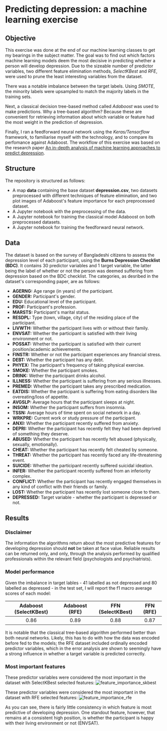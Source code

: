 # Predicting depression: a machine learning exercise
## Objective
This exercise was done at the end of our machine learning classes to get my bearings in the subject matter. The goal was to find out which factors machine learning models deem the most decisive in predicting whether a person will develop depression. Due to the sizeable number of predictor variables, two different feature elimination methods, _SelectKBest_ and _RFE_, were used to prune the least interesting variables from the dataset.

There was a notable imbalance between the target labels. Using _SMOTE_, the minority labels were upsampled to match the majority labels in the training sets.

Next, a classical decision tree-based method called _Adaboost_ was used to make predictions. Why a tree-based algorithm? Because these are convenient for retrieving information about which variable or feature had the most weight in the prediction of depression.

Finally, I ran a feedforward neural network using the _Keras/Tensorflow_ framework, to familiarise myself with the technology, and to compare its perfomance against Adaboost. The workflow of this exercise was based on the research paper [An in-depth analysis of machine learning approaches to predict depression](https://www.sciencedirect.com/science/article/pii/S2666518221000310).

## Structure
The repository is structured as follows:
* A map **data** containing the base dataset **depression.csv**, two datasets preprocessed with different techniques of feature elimination, and two plot images of Adaboost's feature importance for each preprocessed dataset.
* A Jupyter notebook with the preprocessing of the data.
* A Jupyter notebook for training the classical model Adaboost on both preprocessed datasets.
* A Jupyter notebook for training the feedforward neural network. 

## Data
The dataset is based on the survey of Bangladeshi citizens to assess the depression level of each participant, using the **Burns Depression Checklist (BDC)**. It contains 30 predictor variables and 1 target variable, the latter being the label of whether or not the person was deemed suffering from depression based on the BDC checklist. The categories, as desribed in the dataset's corresponding paper, are as follows:
* **AGERNG:** Age range (in years) of the participant.
* **GENDER:** Participant's gender.
* **EDU:** Educational level of the participant.
* **PROF:** Participant's profession.
* **MARSTS:** Participant's marital status.
* **RESDPL:** Type (town, village, city) of the residing place of the participant.
* **LIVWTH:** Whether the participant lives with or without their family.
* **ENVSAT:** Whether the participant is satisfied with their living environment or not.
* **POSSAT:** Whether the participant is satisfied with their current position/academic achievements.
* **FINSTR:** Whether or not the participant experiences any financial stress.
* **DEBT:** Whether the participant has any debt.
* **PHYEX:** The participant's frequency of taking physical exercise.
* **SMOKE:** Whether the participant smokes.
* **DRINK:** Wether the participant drinks alcohol.
* **ILLNESS:** Whether the participant is suffering from any serious illnesses.
* **PREMED:** Whether the participant takes any prescribed medication.
* **EATDIS:** Whether the participant is suffering from eating disorders like overeating/loss of appetite.
* **AVGSLP:** Average hours that the participant sleeps at night.
* **INSOM:** Whether the participant suffers from insomnia.
* **TSSN:** Average hours of time spent on social network in a day.
* **WRKPRE:** Current work or study pressure of the participant.
* **ANXI:** Whether the participant recently suffered from anxiety.
* **DEPRI:** Whether the participant has recently felt they had been deprived of something they deserve.
* **ABUSED:** Whether the participant has recently felt abused (physically, sexually, emotionally).
* **CHEAT:** Whether the participant has recently felt cheated by someone.
* **THREAT:** Whether the participant has recently faced any life-threatening event.
* **SUICIDE:** Whether the participant recently suffered suicidal ideation.
* **INFER:** Whether the participant recently suffered from an inferiority complex.
* **CONFLICT:** Whether the participant has recently engaged themselves in any kind of conflict with their friends or family.
* **LOST:** Whether the participant has recently lost someone close to them.
* **DEPRESSED:** Target variable - whether the participant is depressed or not.

## Results
### Disclaimer
The information the algorithms return about the most predictive features for developing depression should **not** be taken at face value. Reliable results can be returned only, and only, through the analysis performed by qualified professionals within the relevant field (psychologists and psychiatrists).

### Model performance
Given the imbalance in target lables - 41 labelled as not depressed and 80 labelled as depressed - in the test set, I will report the f1 macro average scores of each model:


| Adaboost (SelectKBest)| Adaboost (RFE) | FFN (SelectKBest)  |  FFN (RFE) |
| :---: | :---: | :---: | :---: |
| 0.86  | 0.89 | 0.88  | 0.87 |

It is notable that the classical tree-based algorithm performed better than both neural networks. Likely, this has to do with how the data was encoded before fed to the models; the RFE dataset included ordinally encoded predictor variables, which in the error analysis are shown to seemingly have a strong influence in whether a target variable is predicted correctly.

### Most important features

These predictor variables were considered the most important in the dataset with SelectKBest selected features:
![feature_importance_skbest](https://github.com/jeroenvansweeveldt/predicting_depression-machine_learning_exercise/assets/98675155/6298da21-5453-4614-970e-8a0f5c8911b6)

These predictor variables were considered the most important in the dataset with RFE selected features:
![feature_importance_rfe](https://github.com/jeroenvansweeveldt/predicting_depression-machine_learning_exercise/assets/98675155/4c0678ce-5e54-4d4d-ad63-19cc48d54171)

As you can see, there is fairly little consistency in which feature is most predictive of developing depression. One standout feature, however, that remains at a consistent high position, is whether the participant is happy with their living environment or not (ENVSAT).
